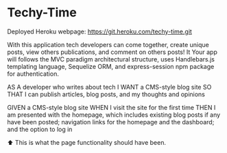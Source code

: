 # Techy-Time

Deployed Heroku webpage: https://git.heroku.com/techy-time.git 

With this application tech developers can come together, create unique posts, view others publications, and comment on others posts! It Your app will follows
the MVC paradigm architectural structure, uses Handlebars.js templating language, Sequelize ORM, and express-session npm package for
authentication.

AS A developer who writes about tech
I WANT a CMS-style blog site
SO THAT I can publish articles, blog posts, and my thoughts and opinions

GIVEN a CMS-style blog site
WHEN I visit the site for the first time
THEN I am presented with the homepage, which includes existing blog posts if any have been posted; navigation links for the homepage and the dashboard; and the option to log in

⬆ This is what the page functionality should have been. 
